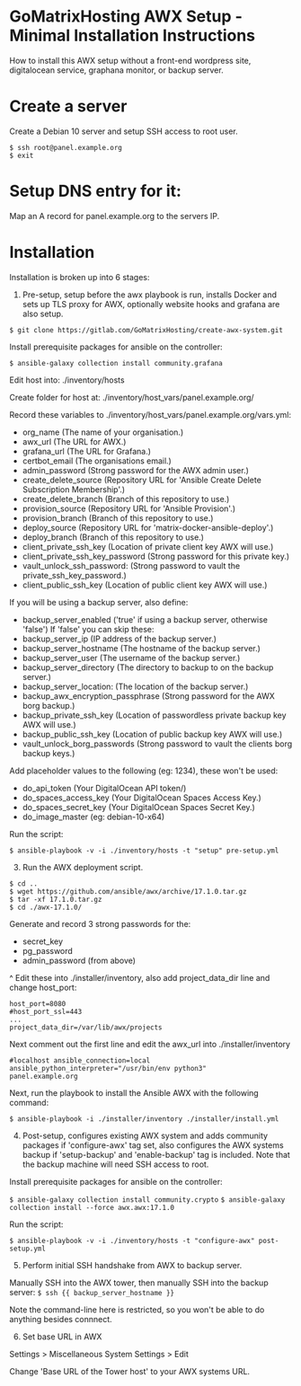 # GoMatrixHosting AWX Setup - Minimal Installation Instructions

How to install this AWX setup without a front-end wordpress site, digitalocean service, graphana monitor, or backup server.

# Create a server

Create a Debian 10 server and setup SSH access to root user.
```
$ ssh root@panel.example.org
$ exit
```

# Setup DNS entry for it:

Map an A record for panel.example.org to the servers IP.


# Installation

Installation is broken up into 6 stages:

1) Pre-setup, setup before the awx playbook is run, installs Docker and sets up TLS proxy for AWX, optionally website hooks and grafana are also setup.

`$ git clone https://gitlab.com/GoMatrixHosting/create-awx-system.git`

Install prerequisite packages for ansible on the controller:

`$ ansible-galaxy collection install community.grafana`

Edit host into: ./inventory/hosts

Create folder for host at: ./inventory/host_vars/panel.example.org/

Record these variables to ./inventory/host_vars/panel.example.org/vars.yml:
- org_name 			(The name of your organisation.)
- awx_url 			(The URL for AWX.)
- grafana_url 			(The URL for Grafana.)
- certbot_email 		(The organisations email.)
- admin_password 		(Strong password for the AWX admin user.)
- create_delete_source		(Repository URL for 'Ansible Create Delete Subscription Membership'.)
- create_delete_branch		(Branch of this repository to use.)
- provision_source		(Repository URL for 'Ansible Provision'.)
- provision_branch		(Branch of this repository to use.)
- deploy_source			(Repository URL for 'matrix-docker-ansible-deploy'.)
- deploy_branch			(Branch of this repository to use.)
- client_private_ssh_key 	(Location of private client key AWX will use.)
- client_private_ssh_key_password 	(Strong password for this private key.)
- vault_unlock_ssh_password:	(Strong password to vault the private_ssh_key_password.)
- client_public_ssh_key 	(Location of public client key AWX will use.)

If you will be using a backup server, also define:
- backup_server_enabled		('true' if using a backup server, otherwise 'false')
If 'false' you can skip these:
- backup_server_ip 		(IP address of the backup server.)
- backup_server_hostname 	(The hostname of the backup server.)
- backup_server_user 		(The username of the backup server.)
- backup_server_directory 	(The directory to backup to on the backup server.)
- backup_server_location:	(The location of the backup server.)
- backup_awx_encryption_passphrase 	(Strong password for the AWX borg backup.)
- backup_private_ssh_key	(Location of passwordless private backup key AWX will use.)
- backup_public_ssh_key		(Location of public backup key AWX will use.)
- vault_unlock_borg_passwords	(Strong password to vault the clients borg backup keys.)

Add placeholder values to the following (eg: 1234), these won't be used:
- do_api_token 			(Your DigitalOcean API token/)
- do_spaces_access_key 		(Your DigitalOcean Spaces Access Key.)
- do_spaces_secret_key 		(Your DigitalOcean Spaces Secret Key.)
- do_image_master 		(eg: debian-10-x64)

Run the script:

`$ ansible-playbook -v -i ./inventory/hosts -t "setup" pre-setup.yml`


3) Run the AWX deployment script.
```
$ cd ..
$ wget https://github.com/ansible/awx/archive/17.1.0.tar.gz
$ tar -xf 17.1.0.tar.gz
$ cd ./awx-17.1.0/
```

Generate and record 3 strong passwords for the:
- secret_key
- pg_password
- admin_password (from above)

^ Edit these into ./installer/inventory, also add project_data_dir line and change host_port:
```
host_port=8080
#host_port_ssl=443
...
project_data_dir=/var/lib/awx/projects
```

Next comment out the first line and edit the awx_url into ./installer/inventory
```
#localhost ansible_connection=local ansible_python_interpreter="/usr/bin/env python3"
panel.example.org
```

Next, run the playbook to install the Ansible AWX with the following command:

`$ ansible-playbook -i ./installer/inventory ./installer/install.yml`


4) Post-setup, configures existing AWX system and adds community packages if 'configure-awx' tag set, also configures the AWX systems backup if 'setup-backup' and 'enable-backup' tag is included. Note that the backup machine will need SSH access to root.

Install prerequisite packages for ansible on the controller:

`$ ansible-galaxy collection install community.crypto`
`$ ansible-galaxy collection install --force awx.awx:17.1.0`

Run the script:

`$ ansible-playbook -v -i ./inventory/hosts -t "configure-awx" post-setup.yml`


5) Perform initial SSH handshake from AWX to backup server.

Manually SSH into the AWX tower, then manually SSH into the backup server:
`$ ssh {{ backup_server_hostname }}`

Note the command-line here is restricted, so you won't be able to do anything besides connnect.


6) Set base URL in AWX

Settings > Miscellaneous System Settings > Edit

Change 'Base URL of the Tower host' to your AWX systems URL.


